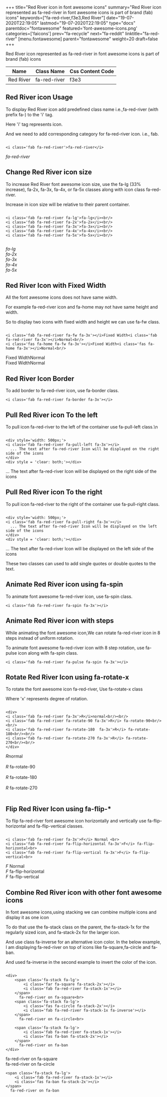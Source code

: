 +++
title="Red River icon in font awesome icons"
summary="Red River icon represented as fa-red-river in font awesome icons is part of brand (fab) icons"
keywords=["fa-red-river,f3e3,Red River"]
date="19-07-2020T22:19:05"
lastmod="19-07-2020T22:19:05"
type="docs"
parentdoc="fontawesome"
featured='font-awesome-icons.png'
categories=['faicons']
prev="fa-recycle"
next="fa-reddit"
linktitle="fa-red-river"
[menu.fontawesome]
parent="fontawesome"
weight=20
draft=false
+++


Red River icon represented as fa-red-river in font awesome icons is part of brand (fab) icons

<div class='table-responsive'><table class='table'><thead><tr><th>Name</th><th>Class Name</th><th>Css Content Code</th></tr></thead><tbody><tr><td>Red River</td><td>fa-red-river</td><td>f3e3</td></tr></tbody></table></div>



## Red River icon Usage

To display Red River icon add predefined class name i.e.,fa-red-river (with prefix fa-) to the 'i' tag.

Here 'i' tag represents icon.

And we need to add corresponding category for fa-red-river icon. i.e., fab.


```

<i class='fab fa-red-river'>fa-red-river</i>
```

<i class='fab fa-red-river'>fa-red-river</i>




## Change Red River icon size
To increase Red River font awesome icon size, use the fa-lg (33% increase), fa-2x, fa-3x, fa-4x, or fa-5x classes along with icon class fa-red-river.

Increase in icon size will be relative to their parent container. 

```

<i class='fab fa-red-river fa-lg'>fa-lg</i><br/>
<i class='fab fa-red-river fa-2x'>fa-2x</i><br/>
<i class='fab fa-red-river fa-3x'>fa-3x</i><br/>
<i class='fab fa-red-river fa-4x'>fa-4x</i><br/>
<i class='fab fa-red-river fa-5x'>fa-5x</i><br/>
            
```

<i class='fab fa-red-river fa-lg'>fa-lg</i><br/>
<i class='fab fa-red-river fa-2x'>fa-2x</i><br/>
<i class='fab fa-red-river fa-3x'>fa-3x</i><br/>
<i class='fab fa-red-river fa-4x'>fa-4x</i><br/>
<i class='fab fa-red-river fa-5x'>fa-5x</i><br/>
            



## Red River Icon with Fixed Width 

All the font awesome icons does not have same width.

For example fa-red-river icon and fa-home may not have same height and width.

So to display two icons with fixed width and height we can use fa-fw class.


```

<i class='fab fa-red-river fa-fw fa-3x'></i>Fixed Width<i class='fab fa-red-river fa-3x'></i>Normal<br/>
<i class='fas fa-home fa-fw fa-3x'></i>Fixed Width<i class='fas fa-home fa-3x'></i>Normal<br/>
```

<i class='fab fa-red-river fa-fw fa-3x'></i>Fixed Width<i class='fab fa-red-river fa-3x'></i>Normal<br/>
<i class='fas fa-home fa-fw fa-3x'></i>Fixed Width<i class='fas fa-home fa-3x'></i>Normal<br/>



## Red River Icon Border 

To add border to fa-red-river icon, use fa-border class.


```
<i class='fab fa-red-river fa-border fa-3x'></i>

```
<i class='fab fa-red-river fa-border fa-3x'></i>





## Pull Red River icon To the left

To pull icon fa-red-river to the left of the container use fa-pull-left class.\n

```

<div style='width: 500px;'>
<i class='fab fa-red-river fa-pull-left fa-3x'></i>
  ... The text after fa-red-river Icon will be displayed on the right side of the icons
</div>
<div style = 'clear: both;'></div>
```

<div style='width: 500px;'>
<i class='fab fa-red-river fa-pull-left fa-3x'></i>
  ... The text after fa-red-river Icon will be displayed on the right side of the icons
</div>
<div style = 'clear: both;'></div>




## Pull Red River icon To the right
To pull icon fa-red-river to the right of the container use fa-pull-right class.

```

<div style='width: 500px;'>
<i class='fab fa-red-river fa-pull-right fa-3x'></i>
  ... The text after fa-red-river Icon will be displayed on the left side of the icons
</div>
<div style = 'clear: both;'></div>
```

<div style='width: 500px;'>
<i class='fab fa-red-river fa-pull-right fa-3x'></i>
  ... The text after fa-red-river Icon will be displayed on the left side of the icons
</div>
<div style = 'clear: both;'></div>

These two classes can used to add single quotes or double quotes to the text.


## Animate Red River icon using fa-spin
To animate font awesome fa-red-river icon, use fa-spin class.

```
<i class='fab fa-red-river fa-spin fa-3x'></i>
```
<i class='fab fa-red-river fa-spin fa-3x'></i>




## Animate Red River icon with steps
While animating the font awesome icon,We can rotate fa-red-river icon in 8 steps instead of uniform rotation.

To animate font awesome fa-red-river icon with 8 step rotation, use fa-pulse icon along with fa-spin class.


```
<i class='fab fa-red-river fa-pulse fa-spin fa-3x'></i>

```
<i class='fab fa-red-river fa-pulse fa-spin fa-3x'></i>





## Rotate Red River Icon using fa-rotate-x
To rotate the font awesome icon fa-red-river, Use fa-rotate-x class

Where 'x' represents degree of rotation.


```

<div>
<i class='fab fa-red-river fa-3x'>R</i>normal<br/><br/>
<i class='fab fa-red-river fa-rotate-90 fa-3x'>R</i> fa-rotate-90<br/><br/> 
<i class='fab fa-red-river fa-rotate-180  fa-3x'>R</i> fa-rotate-180<br/><br/> 
<i class='fab fa-red-river fa-rotate-270 fa-3x'>R</i> fa-rotate-270<br/><br/>
</div>
```

<div>
<i class='fab fa-red-river fa-3x'>R</i>normal<br/><br/>
<i class='fab fa-red-river fa-rotate-90 fa-3x'>R</i> fa-rotate-90<br/><br/> 
<i class='fab fa-red-river fa-rotate-180  fa-3x'>R</i> fa-rotate-180<br/><br/> 
<i class='fab fa-red-river fa-rotate-270 fa-3x'>R</i> fa-rotate-270<br/><br/>
</div>




## Flip Red River Icon using fa-flip-*
To flip fa-red-river font awesome icon horizontally and vertically use fa-flip-horizontal and fa-flip-vertical classes. 

```

<i class='fab fa-red-river fa-3x'>F</i> Normal <br>
<i class='fab fa-red-river fa-flip-horizontal fa-3x'>F</i> fa-flip-horizontal<br>
<i class='fab fa-red-river fa-flip-vertical fa-3x'>F</i> fa-flip-vertical<br>
```

<i class='fab fa-red-river fa-3x'>F</i> Normal <br>
<i class='fab fa-red-river fa-flip-horizontal fa-3x'>F</i> fa-flip-horizontal<br>
<i class='fab fa-red-river fa-flip-vertical fa-3x'>F</i> fa-flip-vertical<br>




## Combine Red River icon with other font awesome icons
In font awesome icons,using stacking we can combine multiple icons and display it as one icon 

To do that use the fa-stack class on the parent, the fa-stack-1x for the regularly sized icon, and fa-stack-2x for the larger icon.

And use class fa-inverse for an alternative icon color. 
In the below example, I am displaying fa-red-river on top of icons like fa-square,fa-circle and fa-ban.

And used fa-inverse in the second example to invert the color of the icon.

```

<div>
    <span class='fa-stack fa-lg'>
        <i class='far fa-square fa-stack-2x'></i>
        <i class='fab fa-red-river fa-stack-1x'></i>
    </span>
      fa-red-river on fa-square<br>
    <span class='fa-stack fa-lg'>
        <i class='fas fa-circle fa-stack-2x'></i>
        <i class='fab fa-red-river fa-stack-1x fa-inverse'></i>
    </span>
      fa-red-river on fa-circle<br>

    <span class='fa-stack fa-lg'>
        <i class='fab fa-red-river fa-stack-1x'></i>
        <i class='fas fa-ban fa-stack-2x'></i>
    </span>
      fa-red-river on fa-ban
</div>
```

<div>
    <span class='fa-stack fa-lg'>
        <i class='far fa-square fa-stack-2x'></i>
        <i class='fab fa-red-river fa-stack-1x'></i>
    </span>
      fa-red-river on fa-square<br>
    <span class='fa-stack fa-lg'>
        <i class='fas fa-circle fa-stack-2x'></i>
        <i class='fab fa-red-river fa-stack-1x fa-inverse'></i>
    </span>
      fa-red-river on fa-circle<br>

    <span class='fa-stack fa-lg'>
        <i class='fab fa-red-river fa-stack-1x'></i>
        <i class='fas fa-ban fa-stack-2x'></i>
    </span>
      fa-red-river on fa-ban
</div>






